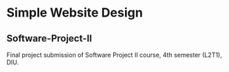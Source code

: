 # Simple Website Design
## Software-Project-II

Final project submission of Software Project II course, 4th semester (L2T1), DIU.
